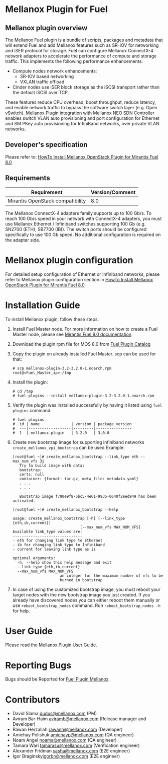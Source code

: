 Mellanox Plugin for Fuel
=======================

Mellanox plugin overview
------------------------

The Mellanox Fuel plugin is a bundle of scripts, packages and metadata that will extend Fuel
and add Mellanox features such as SR-IOV for networking and iSER protocol for storage.
Fuel can configure Mellanox ConnectX-4 network adapters to accelerate the performance of
compute and storage traffic.
This implements the following performance enhancements:

-  Compute nodes network enhancements:
    -    SR-IOV based networking
    -    VXLAN traffic offload
-  Cinder nodes use iSER block storage as the iSCSI transport rather than the default iSCSI over
TCP.

These features reduce CPU overhead, boost throughput, reduce latency, and enable network traffic
to bypass the software switch layer (e.g. Open vSwitch). Mellanox Plugin integration with Mellanox
NEO SDN Controller enables switch VLAN auto provisioning and port configuration for Ethernet and SM
PKey auto provisioning for InfiniBand networks, over private VLAN networks.

Developer's specification
-------------------------

Please refer to:
[HowTo Install Mellanox OpenStack Plugin for Mirantis Fuel
 8.0](https://community.mellanox.com/docs/DOC-2435)

Requirements
------------

| Requirement                      | Version/Comment |
|----------------------------------|-----------------|
| Mirantis OpenStack compatibility |  8.0            |

The Mellanox ConnectX-4 adapters family supports up to 100 Gb/s. To reach 100 Gb/s speed in your
network with ConnectX-4 adapters, you must use Mellanox Ethernet / Infiniband switches supporting
100 Gb (e.g. SN2700 (ETH), SB7700 (IB)). The switch ports should be configured specifically to
use 100 Gb speed. No additional configuration is required on the adapter side.

Mellanox plugin configuration
=============================

For detailed setup configuration of Ethernet or Infiniband networks, please refer to Mellanox plugin
configuration section in
[HowTo Install Mellanox OpenStack Plugin for Mirantis Fuel
 8.0](https://community.mellanox.com/docs/DOC-2435)

Installation Guide
==================

To install Mellanox plugin, follow these steps:

1. Install Fuel Master node. For more information on how to create a Fuel Master node, please see
[Mirantis Fuel 8.0 documentation](https://docs.mirantis.com/openstack/fuel/fuel-8.0/)


2. Download the plugin rpm file for MOS 8.0 from
[Fuel Plugin Catalog](https://www.mirantis.com/products/openstack-drivers-and-plugins/fuel-plugins)


3. Copy the plugin on already installed Fuel Master. scp can be used for that:

     ```
     # scp mellanox-plugin-3.2-3.2.0-1.noarch.rpm root@<Fuel_Master_ip>:/tmp
     ```

4. Install the plugin:

     ```
     # cd /tmp
     # fuel plugins --install mellanox-plugin-3.2-3.2.0-1.noarch.rpm
     ```

5. Verify the plugin was installed successfully by having it listed using ``fuel plugins`` command:

     ```
     # fuel plugins
     #  id | name              | version | package_version
     #  ---|-------------------|---------|----------------
     #  1  | mellanox-plugin   | 3.2.0   | 3.0.0
     ```

6. Create new bootstrap image for supporting infiniband networks ``create_mellanox_vpi_bootstrap``
can be used
    Example:

     ```
     [root@fuel ~]# create_mellanox_bootstrap --link_type eth --max_num_vfs 31
        Try to build image with data:
        bootstrap:
        certs: null
        container: {format: tar.gz, meta_file: metadata.yaml}
        . . .
        . . .
        . . .
        Bootstrap image f790e9f8-5bc5-4e61-9935-0640f2eed949 has been activated.

     [root@fuel ~]# create_mellanox_bootstrap --help

     usage: create_mellanox_bootstrap [-h] [--link_type {eth,ib,current}]
                                   [--max_num_vfs MAX_NUM_VFS]
     Available link_type values are:
     -------------------------------
     - eth for changing link type to Ethernet
     - ib for changing link type to Infiniband
     - current for leaving link type as is

     optional arguments:
       -h, --help show this help message and exit
       --link_type {eth,ib,current}
       --max_num_vfs MAX_NUM_VFS
                          an integer for the maximum number of vfs to be
                          burned in bootstrap
     ```

7. In case of using the customized bootstrap image, you must reboot your target nodes with the
new bootstrap image you just created. If you already have discovered nodes you can either reboot
them manually or use `reboot_bootstrap_nodes` command.  Run `reboot_bootstrap_nodes -h` for help.

User Guide
==========

Please read the [Mellanox Plugin User Guide](doc/source).

Reporting Bugs
==============

Bugs should be Reported for [Fuel Plugin Mellanox](https://launchpad.net/~fuel-plugin-mellanox).

Contributors
============

* David Slama <dudus@mellanox.com> (PM)
* Aviram Bar-Haim <aviramb@mellanox.com> (Release manager and Developer)
* Rawan Herzallah <rawanh@mellanox.com> (Developer)
* Amichay Polishuk <amichayp@mellanox.com> (QA engineer)
* Noam Angel <noama@mellanox.com> (QA engineer)
* Tamara Wari <tamarasu@mellanox.com> (Verification engineer)
* Alexander Fridman <sasha@mellanox.com> (E2E engineer)
* Igor Braginsky<igorbr@mellanox.com> (E2E engineer)
